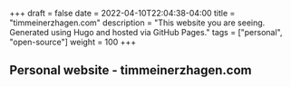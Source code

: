 +++ 
draft = false
date = 2022-04-10T22:04:38-04:00
title = "timmeinerzhagen.com"
description = "This website you are seeing. Generated using Hugo and hosted via GitHub Pages."
tags = ["personal", "open-source"]
weight = 100
+++

## Personal website - timmeinerzhagen.com

